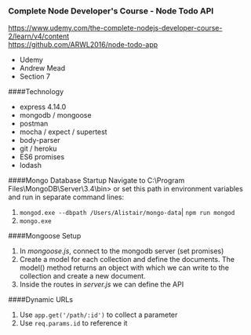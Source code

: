 ### Complete Node Developer's Course - Node Todo API

https://www.udemy.com/the-complete-nodejs-developer-course-2/learn/v4/content  
https://github.com/ARWL2016/node-todo-app 

- Udemy   
- Andrew Mead   
- Section 7   

####Technology  
- express 4.14.0  
- mongodb / mongoose 
- postman  
- mocha / expect / supertest  
- body-parser   
- git / heroku   
- ES6 promises  
- lodash

####Mongo Database Startup
Navigate to C:\Program Files\MongoDB\Server\3.4\bin> or set this path in environment variables and run in separate command lines:
1. `mongod.exe --dbpath /Users/Alistair/mongo-data`| `npm run mongod`
2. `mongo.exe`

####Mongoose Setup 
1. In *mongoose.js*, connect to the mongodb server (set promises) 
2. Create a model for each collection and define the documents. The model() method returns an object with which we can write to the collection and create a new document.
3. Inside the routes in *server.js* we can define the API 

####Dynamic URLs 
1. Use `app.get('/path/:id')` to collect a parameter
2. Use `req.params.id` to reference it
